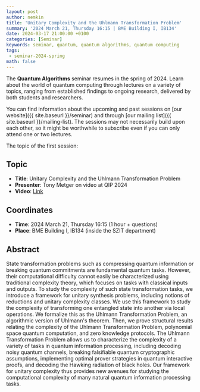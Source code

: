 ```yaml
---
layout: post
author: nemkin
title: 'Unitary Complexity and the Uhlmann Transformation Problem'
summary: '2024 March 21, Thursday 16:15 | BME Building I, IB134'
date: 2024-03-17 21:00:00 +0100
categories: [Seminar]
keywords: seminar, quantum, quantum algorithms, quantum computing
tags:
 - seminar-2024-spring
math: false
---
```


The **Quantum Algorithms** seminar resumes in the spring of 2024. Learn about the world of quantum computing through lectures on a variety of topics, ranging from established findings to ongoing research, delivered by both students and researchers.

You can find information about the upcoming and past sessions on [our website]({{ site.baseurl }}/seminar) and through [our mailing list]({{ site.baseurl }}/mailing-list). The sessions may not necessarily build upon each other, so it might be worthwhile to subscribe even if you can only attend one or two lectures.

The topic of the first session:

## Topic

- **Title**: Unitary Complexity and the Uhlmann Transformation Problem
- **Presenter**: Tony Metger on video at QIP 2024
- **Video**: [Link](https://youtu.be/kb-zqj3UMG0)

## Coordinates

- **Time**: 2024 March 21, Thursday 16:15 (1 hour + questions)
- **Place**: BME Building I, IB134 (inside the SZIT department)

## Abstract

State transformation problems such as compressing quantum information or breaking quantum commitments are fundamental quantum tasks. However, their computational difficulty cannot easily be characterized using traditional complexity theory, which focuses on tasks with classical inputs and outputs.
To study the complexity of such state transformation tasks, we introduce a framework for unitary synthesis problems, including notions of reductions and unitary complexity classes. We use this framework to study the complexity of transforming one entangled state into another via local operations. We formalize this as the Uhlmann Transformation Problem, an algorithmic version of Uhlmann's theorem. Then, we prove structural results relating the complexity of the Uhlmann Transformation Problem, polynomial space quantum computation, and zero knowledge protocols.
The Uhlmann Transformation Problem allows us to characterize the complexity of a variety of tasks in quantum information processing, including decoding noisy quantum channels, breaking falsifiable quantum cryptographic assumptions, implementing optimal prover strategies in quantum interactive proofs, and decoding the Hawking radiation of black holes. Our framework for unitary complexity thus provides new avenues for studying the computational complexity of many natural quantum information processing tasks.
